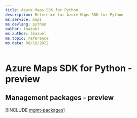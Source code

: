 ```yaml
---
title: Azure Maps SDK for Python
description: Reference for Azure Maps SDK for Python
ms.service: maps
ms.devlang: python
author: lmazuel
ms.author: lmazuel
ms.topic: reference
ms.data: 08/16/2022
---
```

# Azure Maps SDK for Python - preview

## Management packages - preview
[!INCLUDE [mgmt-packages](maps-mgmt-index.md)]
